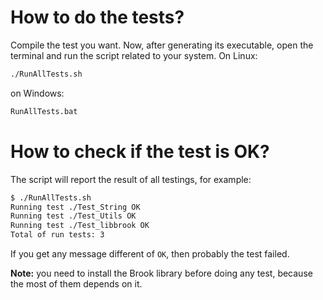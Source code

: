 # How to do the tests?

Compile the test you want. Now, after generating its executable, open the terminal and run the script related to your system. On Linux:

```bash
./RunAllTests.sh
```

on Windows:

```cmd
RunAllTests.bat
```

# How to check if the test is OK?

The script will report the result of all testings, for example:

```bash
$ ./RunAllTests.sh 
Running test ./Test_String OK
Running test ./Test_Utils OK
Running test ./Test_libbrook OK
Total of run tests: 3
```

If you get any message different of `OK`, then probably the test failed.

**Note:** you need to install the Brook library before doing any test, because the most of them depends on it.